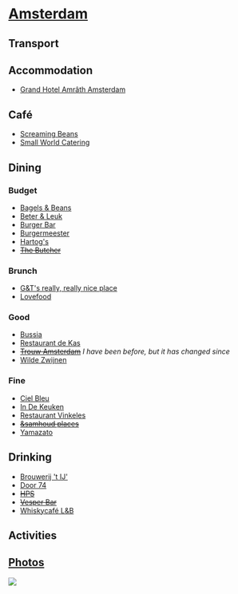 # [Amsterdam](http://en.wikipedia.org/wiki/Amsterdam)

## Transport

## Accommodation

* [Grand Hotel Amrâth Amsterdam](http://www.amrathamsterdam.com/)

## Café

* [Screaming Beans](http://screamingbeans.nl)
* [Small World Catering](http://smallworldcatering.nl)

## Dining

### Budget

* [Bagels & Beans](http://www.bagelsbeans.nl/)
* [Beter & Leuk](http://www.beterenleuk.nl/)
* [Burger Bar](http://burger-bar.nl)
* [Burgermeester](http://www.burgermeester.eu)
* [Hartog's](http://www.volkorenbrood.nl/)
* ~~[The Butcher](http://www.the-butcher.com)~~

### Brunch

* [G&T's really, really nice place](http://www.reallyniceplace.com)
* [Lovefood](http://www.jasonslovefood.com)

### Good

* [Bussia](http://www.bussia.nl/)
* [Restaurant de Kas](http://www.restaurantdekas.nl)
* ~~[Trouw Amsterdam](http://trouwamsterdam.nl)~~ _I have been before, but it has changed since_
* [Wilde Zwijnen](http://wildezwijnen.com)

### Fine

* [Ciel Bleu](http://cielbleu.nl)
* [In De Keuken](http://www.indekeuken.com/)
* [Restaurant Vinkeles](http://dylanamsterdam.com/taste-of-the-dylan/)
* ~~[&samhoud places](http://samhoudplaces.com)~~
* [Yamazato](http://www.yamazato.nl)

## Drinking

* [Brouwerij 't IJ'](http://www.brouwerijhetij.nl/)
* [Door 74](http://www.door-74.com/)
* ~~[HPS](http://www.hpsamsterdam.com)~~
* ~~[Vesper Bar](http://www.vesperbar.nl)~~
* [Whiskycafé L&B](http://www.whiskyproeverijen.nl/en_cafe.htm)

## Activities

## [Photos](http://www.flickr.com/photos/dylane/sets/72157629919021198/)

![](http://farm6.staticflickr.com/5152/7188630286_e174b00d5f_m.jpg)
